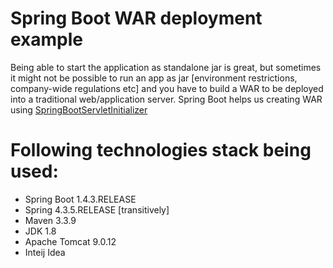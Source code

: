 # Spring Boot WAR deployment example

Being able to start the application as standalone jar is great, but sometimes it might not be possible to run an app as jar [environment restrictions, company-wide regulations etc] and you have to build a WAR to be deployed into a traditional web/application server. Spring Boot helps us creating WAR using [SpringBootServletInitializer](https://docs.spring.io/spring-boot/docs/current/api/org/springframework/boot/web/servlet/support/SpringBootServletInitializer.html)

# Following technologies stack being used:
- Spring Boot 1.4.3.RELEASE
- Spring 4.3.5.RELEASE [transitively]
- Maven 3.3.9
- JDK 1.8
- Apache Tomcat 9.0.12
- Inteij Idea